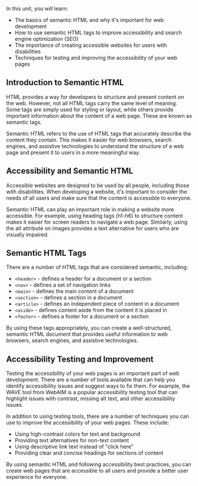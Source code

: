 In this unit, you will learn:

- The basics of semantic HTML and why it's important for web development
- How to use semantic HTML tags to improve accessibility and search engine optimization (SEO)
- The importance of creating accessible websites for users with disabilities
- Techniques for testing and improving the accessibility of your web pages

## Introduction to Semantic HTML

HTML provides a way for developers to structure and present content on the web. However, not all HTML tags carry the same level of meaning. Some tags are simply used for styling or layout, while others provide important information about the content of a web page. These are known as semantic tags.

Semantic HTML refers to the use of HTML tags that accurately describe the content they contain. This makes it easier for web browsers, search engines, and assistive technologies to understand the structure of a web page and present it to users in a more meaningful way.

## Accessibility and Semantic HTML

Accessible websites are designed to be used by all people, including those with disabilities. When developing a website, it's important to consider the needs of all users and make sure that the content is accessible to everyone.

Semantic HTML can play an important role in making a website more accessible. For example, using heading tags (h1-h6) to structure content makes it easier for screen readers to navigate a web page. Similarly, using the alt attribute on images provides a text alternative for users who are visually impaired.

## Semantic HTML Tags

There are a number of HTML tags that are considered semantic, including:

- `<header>` - defines a header for a document or a section
- `<nav>` - defines a set of navigation links
- `<main>` - defines the main content of a document
- `<section>` - defines a section in a document
- `<article>` - defines an independent piece of content in a document
- `<aside>` - defines content aside from the content it is placed in
- `<footer>` - defines a footer for a document or a section

By using these tags appropriately, you can create a well-structured, semantic HTML document that provides useful information to web browsers, search engines, and assistive technologies.

## Accessibility Testing and Improvement

Testing the accessibility of your web pages is an important part of web development. There are a number of tools available that can help you identify accessibility issues and suggest ways to fix them. For example, the WAVE tool from WebAIM is a popular accessibility testing tool that can highlight issues with contrast, missing alt text, and other accessibility issues.

In addition to using testing tools, there are a number of techniques you can use to improve the accessibility of your web pages. These include:

- Using high-contrast colors for text and background
- Providing text alternatives for non-text content
- Using descriptive link text instead of "click here"
- Providing clear and concise headings for sections of content

By using semantic HTML and following accessibility best practices, you can create web pages that are accessible to all users and provide a better user experience for everyone.